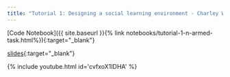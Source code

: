 ```yaml
---
title: "Tutorial 1: Designing a social learning environment - Charley Wu & Wataru Toyokawa"
---
```



[Code Notebook]({{ site.baseurl }}{% link notebooks/tutorial-1-n-armed-task.html%}){:target="_blank"} 

[slides](https://cosmos-konstanz.github.io/downloads/CosmosTutorial1.pdf){:target="_blank"}

{% include youtube.html id='cvfxoX1IDHA' %}